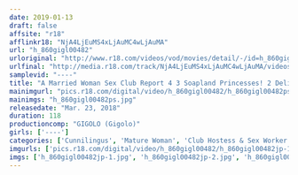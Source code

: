 ```yaml
---
date: 2019-01-13
draft: false
affsite: "r18"
afflinkr18: "NjA4LjEuMS4xLjAuMC4wLjAuMA"
url: "h_860gigl00482"
urloriginal: "http://www.r18.com/videos/vod/movies/detail/-/id=h_860gigl00482"
urlfinal: "http://media.r18.com/track/NjA4LjEuMS4xLjAuMC4wLjAuMA/videos/vod/movies/detail/-/id=h_860gigl00482"
samplevid: "----"
title: "A Married Woman Sex Club Report 4 3 Soapland Princesses! 2 Delivery Health Call Girls!"
mainimgurl: "pics.r18.com/digital/video/h_860gigl00482/h_860gigl00482ps.jpg"
mainimgs: "h_860gigl00482ps.jpg"
releasedate: "Mar. 23, 2018"
duration: 118
productioncomp: "GIGOLO (Gigolo)"
girls: ['----']
categories: ['Cunnilingus', 'Mature Woman', 'Club Hostess & Sex Worker', 'Married Woman', 'Blowjob', '69', 'Fingering', 'Lotion']
imgurls: ['pics.r18.com/digital/video/h_860gigl00482/h_860gigl00482jp-1.jpg', 'pics.r18.com/digital/video/h_860gigl00482/h_860gigl00482jp-2.jpg', 'pics.r18.com/digital/video/h_860gigl00482/h_860gigl00482jp-3.jpg', 'pics.r18.com/digital/video/h_860gigl00482/h_860gigl00482jp-4.jpg', 'pics.r18.com/digital/video/h_860gigl00482/h_860gigl00482jp-5.jpg', 'pics.r18.com/digital/video/h_860gigl00482/h_860gigl00482jp-6.jpg', 'pics.r18.com/digital/video/h_860gigl00482/h_860gigl00482jp-7.jpg', 'pics.r18.com/digital/video/h_860gigl00482/h_860gigl00482jp-8.jpg', 'pics.r18.com/digital/video/h_860gigl00482/h_860gigl00482jp-9.jpg', 'pics.r18.com/digital/video/h_860gigl00482/h_860gigl00482jp-10.jpg', 'pics.r18.com/digital/video/h_860gigl00482/h_860gigl00482jp-11.jpg', 'pics.r18.com/digital/video/h_860gigl00482/h_860gigl00482jp-12.jpg', 'pics.r18.com/digital/video/h_860gigl00482/h_860gigl00482jp-13.jpg', 'pics.r18.com/digital/video/h_860gigl00482/h_860gigl00482jp-14.jpg', 'pics.r18.com/digital/video/h_860gigl00482/h_860gigl00482jp-15.jpg', 'pics.r18.com/digital/video/h_860gigl00482/h_860gigl00482jp-16.jpg', 'pics.r18.com/digital/video/h_860gigl00482/h_860gigl00482jp-17.jpg', 'pics.r18.com/digital/video/h_860gigl00482/h_860gigl00482jp-18.jpg', 'pics.r18.com/digital/video/h_860gigl00482/h_860gigl00482jp-19.jpg', 'pics.r18.com/digital/video/h_860gigl00482/h_860gigl00482jp-20.jpg']
imgs: ['h_860gigl00482jp-1.jpg', 'h_860gigl00482jp-2.jpg', 'h_860gigl00482jp-3.jpg', 'h_860gigl00482jp-4.jpg', 'h_860gigl00482jp-5.jpg', 'h_860gigl00482jp-6.jpg', 'h_860gigl00482jp-7.jpg', 'h_860gigl00482jp-8.jpg', 'h_860gigl00482jp-9.jpg', 'h_860gigl00482jp-10.jpg', 'h_860gigl00482jp-11.jpg', 'h_860gigl00482jp-12.jpg', 'h_860gigl00482jp-13.jpg', 'h_860gigl00482jp-14.jpg', 'h_860gigl00482jp-15.jpg', 'h_860gigl00482jp-16.jpg', 'h_860gigl00482jp-17.jpg', 'h_860gigl00482jp-18.jpg', 'h_860gigl00482jp-19.jpg', 'h_860gigl00482jp-20.jpg']
---
```

